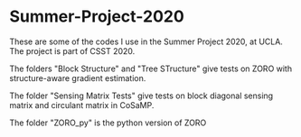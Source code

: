 # Summer-Project-2020
These are some of the codes I use in the Summer Project 2020, at UCLA.
The project is part of CSST 2020.

The folders "Block Structure" and "Tree STructure" give tests on ZORO with structure-aware gradient estimation.

The folder "Sensing Matrix Tests" give tests on block diagonal sensing matrix and circulant matrix in CoSaMP.

The folder "ZORO_py" is the python version of ZORO
